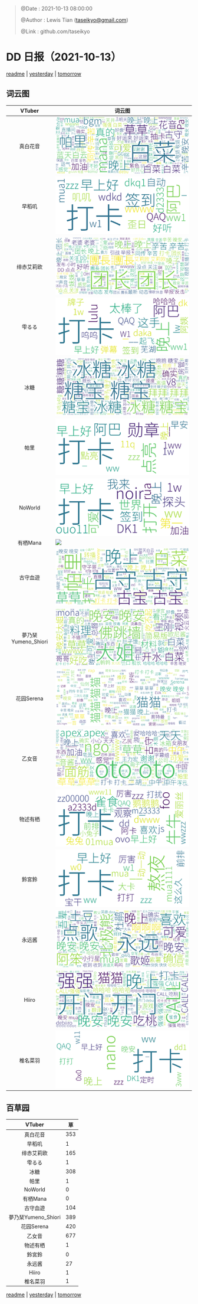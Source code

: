 > @Date    : 2021-10-13 08:00:00
>
> @Author  : Lewis Tian (taseikyo@gmail.com)
>
> @Link    : github.com/taseikyo

# DD 日报（2021-10-13）

[readme](../README.md) | [yesterday](2021-10-12.md) | [tomorrow](2021-10-14.md)

## 词云图

|VTuber|词云图|
|:-:|-|
|真白花音|![](../../images/daily/21402309_2021-10-13_purge_wordcloud.png)|
|早稻叽|![](../../images/daily/41682_2021-10-13_purge_wordcloud.png)|
|绯赤艾莉欧|![](../../images/daily/21396545_2021-10-13_purge_wordcloud.png)|
|雫るる|![](../../images/daily/21013446_2021-10-13_purge_wordcloud.png)|
|冰糖|![](../../images/daily/876396_2021-10-13_purge_wordcloud.png)|
|帕里|![](../../images/daily/4895312_2021-10-13_purge_wordcloud.png)|
|NoWorld|![](../../images/daily/21448649_2021-10-13_purge_wordcloud.png)|
|有栖Mana|![](../../images/daily/6542258_2021-10-13_purge_wordcloud.png)|
|古守血遊|![](../../images/daily/8725120_2021-10-13_purge_wordcloud.png)|
|夢乃栞Yumeno_Shiori|![](../../images/daily/14052636_2021-10-13_purge_wordcloud.png)|
|花园Serena|![](../../images/daily/14327465_2021-10-13_purge_wordcloud.png)|
|乙女音|![](../../images/daily/21320551_2021-10-13_purge_wordcloud.png)|
|物述有栖|![](../../images/daily/21449083_2021-10-13_purge_wordcloud.png)|
|鈴宮鈴|![](../../images/daily/21685677_2021-10-13_purge_wordcloud.png)|
|永远酱|![](../../images/daily/21701071_2021-10-13_purge_wordcloud.png)|
|Hiiro|![](../../images/daily/21919321_2021-10-13_purge_wordcloud.png)|
|椎名菜羽|![](../../images/daily/22347054_2021-10-13_purge_wordcloud.png)|

## 百草园

|VTuber|草|
|:-:|-|
|真白花音|353|
|早稻叽|1|
|绯赤艾莉欧|165|
|雫るる|1|
|冰糖|308|
|帕里|1|
|NoWorld|0|
|有栖Mana|0|
|古守血遊|104|
|夢乃栞Yumeno_Shiori|389|
|花园Serena|420|
|乙女音|677|
|物述有栖|1|
|鈴宮鈴|0|
|永远酱|27|
|Hiiro|1|
|椎名菜羽|1|

[readme](../README.md) | [yesterday](2021-10-12.md) | [tomorrow](2021-10-14.md)
